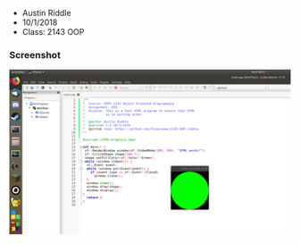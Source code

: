 - Austin Riddle
- 10/1/2018
- Class: 2143 OOP

### Screenshot

![alt text](best_screenshot_ever.png?raw=true)
